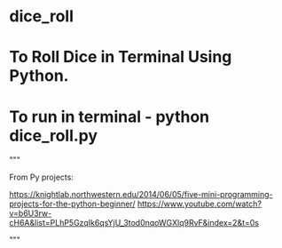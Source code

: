 # dice_roll
# To Roll  Dice in Terminal Using Python.
# To run in terminal - python dice_roll.py

"""

From Py projects:

https://knightlab.northwestern.edu/2014/06/05/five-mini-programming-projects-for-the-python-beginner/
https://www.youtube.com/watch?v=b6U3rw-cH6A&list=PLhP5GzqIk6qsYjU_3tod0nqoWGXlq9RvF&index=2&t=0s

"""
